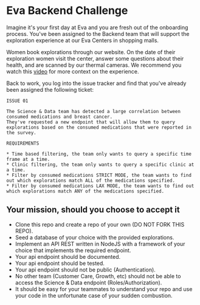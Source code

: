 # Eva Backend Challenge

Imagine it's your first day at Eva and you are fresh out of the onboarding process.
You've been assigned to the Backend team that will support the exploration experience at our Eva Centers in shopping malls.

Women book explorations through our website.
On the date of their exploration women visit the center, answer some questions about their health, and are scanned by our thermal cameras.
We recommend you watch this [video](https://youtu.be/12h-0qUdJag) for more context on the experience.

Back to work, you log into the issue tracker and find that you've already been assigned the following ticket:

```
ISSUE 01

The Science & Data team has detected a large correlation between consumed medications and breast cancer.
They've requested a new endpoint that will allow them to query explorations based on the consumed medications that were reported in the survey.

REQUIREMENTS

* Time based filtering, the team only wants to query a specific time frame at a time.
* Clinic filtering, the team only wants to query a specific clinic at a time.
* Filter by consumed medications STRICT MODE, the team wants to find out which explorations match ALL of the medications specified.
* Filter by consumed medications LAX MODE, the team wants to find out which explorations match ANY of the medications specified.
```

## Your mission, should you choose to accept it

- Clone this repo and create a repo of your own (DO NOT FORK THIS REPO).
- Seed a database of your choice with the provided explorations.
- Implement an API REST written in NodeJS with a framework of your choice that implements the required endpoint.
- Your api endpoint should be documented.
- Your api endpoint should be tested.
- Your api endpoint should not be public (Authentication).
- No other team (Customer Care, Growth, etc) should not be able to access the Science & Data endpoint (Roles/Authorization).
- It should be easy for your teammates to understand your repo and use your code in the unfortunate case of your sudden combustion.
